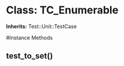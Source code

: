 # Class: TC_Enumerable
**Inherits:** Test::Unit::TestCase
    




#Instance Methods
## test_to_set() [](#method-i-test_to_set)

